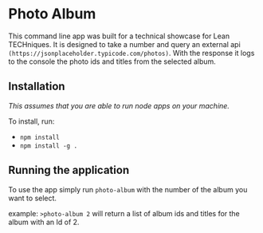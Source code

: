 # Photo Album
This command line app was built for a technical showcase for Lean TECHniques. It is designed to take a number and query an external api `(https://jsonplaceholder.typicode.com/photos)`. With the response it logs to the console the photo ids and titles from the selected album.

## Installation
*This assumes that you are able to run node apps on your machine.*

To install, run:
- `npm install`
- `npm install -g .`

## Running the application
To use the app simply run `photo-album` with the number of the album you want to select.

example: `>photo-album 2` will return a list of album ids and titles for the album with an Id of 2.
